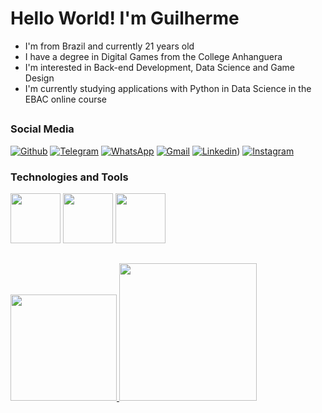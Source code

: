# Hello World! I'm Guilherme

<ul>
  <li> I'm from Brazil and currently 21 years old </li>
  <li> I have a degree in Digital Games from the College Anhanguera </li>
  <li> I'm interested in Back-end Development, Data Science and Game Design </li>
  <li> I'm currently studying applications with Python in Data Science in the EBAC online course</li>
</ul>

##

### Social Media
[![Github](https://img.shields.io/badge/GitHub-100000?style=for-the-badge&logo=github&logoColor=white)](https://github.com/PinguinCoding)
[![Telegram](https://img.shields.io/badge/Telegram-00CED1?style=for-the-badge&logo=telegram&logoColor=white)](https://t.me/GuilhermeSanMa)
[![WhatsApp](https://img.shields.io/badge/WhatsApp-green?style=for-the-badge&logo=whatsapp&logoColor=white)](https://wa.me/5543996149408)
[![Gmail](https://img.shields.io/badge/Gmail-red?style=for-the-badge&logo=gmail&logoColor=white)](https://criarmeulink.com.br/u/1672754943)
[![Linkedin](https://img.shields.io/badge/Linkedin-blue?style=for-the-badge&logo=linkedin&logoColor=white)](https://www.linkedin.com/in/guilherme-sant-ana-mathias-220056205/))
[![Instagram](https://img.shields.io/badge/Instagram-DC143C?style=for-the-badge&logo=instagram&logoColor=white)](https://www.instagram.com/guilherme_smathias/)


### Technologies and Tools

<div> 
  <a syle="display: flex;align-items: center">
    <img height="80em" src="https://cdn.jsdelivr.net/gh/devicons/devicon/icons/python/python-original-wordmark.svg">
    <img height="80em" src="https://cdn.jsdelivr.net/gh/devicons/devicon/icons/java/java-original-wordmark.svg">
    <img height ="80em" src="https://cdn.jsdelivr.net/gh/devicons/devicon/icons/pycharm/pycharm-original-wordmark.svg">
  </a>
</div>

##

<a href="https://github.com/PinguinCoding"> 
  <img height="170em" src="https://github-readme-stats.vercel.app/api/top-langs/?username=PinguinCoding&layout=compact&langs_count=16&theme=dracula&card_width=250"> 
  <img height="220em" src="https://github-readme-stats.vercel.app/api?username=PinguinCoding&show_icons=true&theme=dracula">
</a>

##

